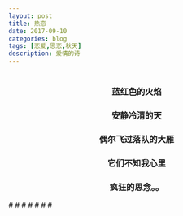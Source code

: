```yaml
---
layout: post
title: 热恋
date: 2017-09-10
categories: blog
tags: [恋爱,思恋,秋天]
description: 爱情的诗
---
```

#
#
#
#
#
#

<h3 align = "center">蓝红色的火焰</h3>
<h3 align = "center">安静冷清的天</h3>
<h3 align = "center">偶尔飞过落队的大雁</h3>
<h3 align = "center">它们不知我心里</h3>
<h3 align = "center">疯狂的思念。。</h3>
#
#
#
#
#
#
#

